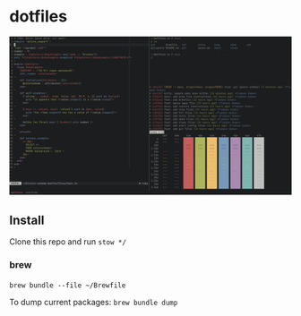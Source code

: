 # dotfiles
<p align="center">
  <img src="screenshot.png">
</p>

## Install

Clone this repo and run `stow */`

### brew
`brew bundle --file ~/Brewfile`

To dump current packages:
`brew bundle dump`
